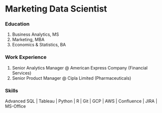 # Marketing Data Scientist

### Education
1. Business Analytics, MS
2. Marketing, MBA
3. Economics & Statistics, BA

### Work Experience 
1. Senior Analytics Manager @ American Express Company (Financial Services)
2. Senior Product Manager @ Cipla Limited (Pharmaceuticals)

### Skills
Advanced SQL | Tableau | Python | R | Git | GCP | AWS | Confluence | JIRA | MS-Office
